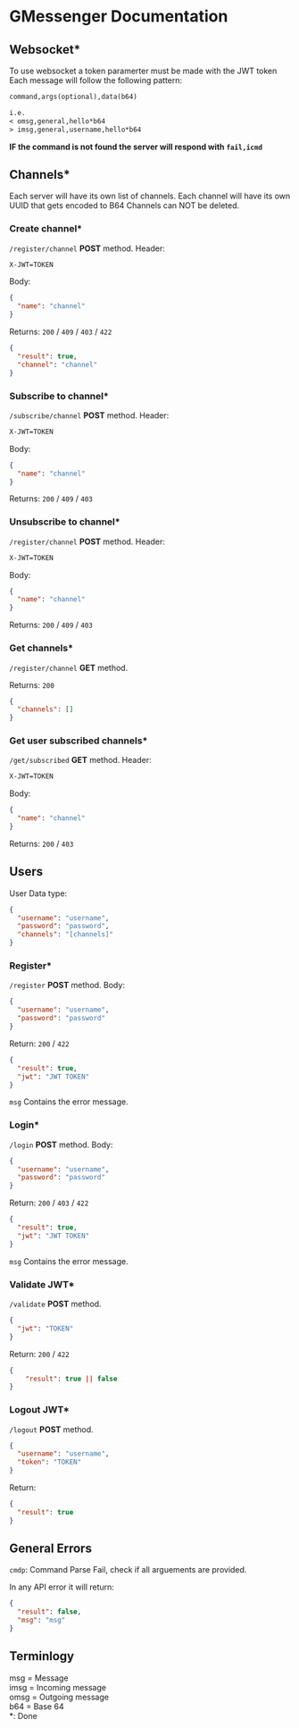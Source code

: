 # GMessenger Documentation

## Websocket\*

To use websocket a token paramerter must be made with the JWT token
Each message will follow the following pattern:

```txt
command,args(optional),data(b64)

i.e.
< omsg,general,hello*b64
> imsg,general,username,hello*b64
```

**IF the command is not found the server will respond with `fail,icmd`**

## Channels\*

Each server will have its own list of channels.
Each channel will have its own UUID that gets encoded to B64
Channels can NOT be deleted.

### Create channel\*

`/register/channel` **POST** method.
Header:

```txt
X-JWT=TOKEN
```

Body:

```json
{
  "name": "channel"
}
```

Returns:
`200` / `409` / `403` / `422`

```json
{
  "result": true,
  "channel": "channel"
}
```

### Subscribe to channel\*

`/subscribe/channel` **POST** method.
Header:

```txt
X-JWT=TOKEN
```

Body:

```json
{
  "name": "channel"
}
```

Returns:
`200` / `409` / `403`

### Unsubscribe to channel\*

`/register/channel` **POST** method.
Header:

```txt
X-JWT=TOKEN
```

Body:

```json
{
  "name": "channel"
}
```

Returns:
`200` / `409` / `403`

### Get channels\*

`/register/channel` **GET** method.

Returns:
`200`

```json
{
  "channels": []
}
```

### Get user subscribed channels\*

`/get/subscribed` **GET** method.
Header:

```txt
X-JWT=TOKEN
```

Body:

```json
{
  "name": "channel"
}
```

Returns:
`200` / `403`

## Users

User Data type:

```json
{
  "username": "username",
  "password": "password",
  "channels": "[channels]"
}
```

### Register\*

`/register` **POST** method.
Body:

```json
{
  "username": "username",
  "password": "password"
}
```

Return:
`200` / `422`

```json
{
  "result": true,
  "jwt": "JWT TOKEN"
}
```

`msg` Contains the error message.

### Login\*

`/login` **POST** method.
Body:

```json
{
  "username": "username",
  "password": "password"
}
```

Return:
`200` / `403` / `422`

```json
{
  "result": true,
  "jwt": "JWT TOKEN"
}
```

`msg` Contains the error message.

### Validate JWT\*

`/validate` **POST** method.

```json
{
  "jwt": "TOKEN"
}
```

Return:
`200` / `422`

```json
{
    "result": true || false
}
```

### Logout JWT\*

`/logout` **POST** method.

```json
{
  "username": "username",
  "token": "TOKEN"
}
```

Return:

```json
{
  "result": true
}
```

## General Errors

`cmdp`: Command Parse Fail, check if all arguements are provided.

In any API error it will return:

```json
{
  "result": false,
  "msg": "msg"
}
```

## Terminlogy

msg = Message  
imsg = Incoming message  
omsg = Outgoing message  
b64 = Base 64  
\*: Done
